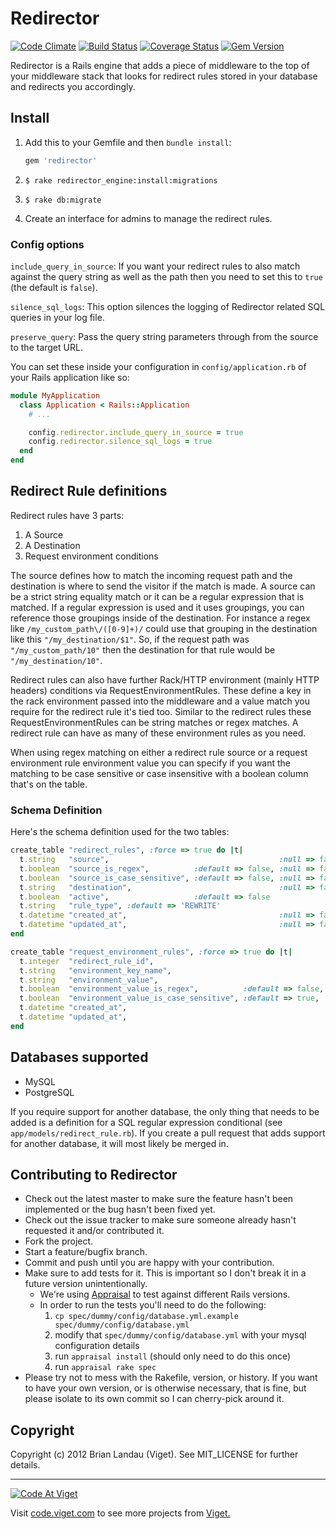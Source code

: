 # Redirector

[![Code Climate](https://codeclimate.com/github/vigetlabs/redirector.png)](https://codeclimate.com/github/vigetlabs/redirector) [![Build Status](https://travis-ci.org/vigetlabs/redirector.png?branch=master)](https://travis-ci.org/vigetlabs/redirector) [![Coverage Status](https://coveralls.io/repos/vigetlabs/redirector/badge.png?branch=master)](https://coveralls.io/r/vigetlabs/redirector?branch=master) [![Gem Version](https://badge.fury.io/rb/redirector.png)](http://badge.fury.io/rb/redirector)


Redirector is a Rails engine that adds a piece of middleware to the top of your middleware stack that looks for redirect rules stored in your database and redirects you accordingly.

## Install

1. Add this to your Gemfile and then `bundle install`:

    ```ruby  
    gem 'redirector'
    ```

2. `$ rake redirector_engine:install:migrations`
3. `$ rake db:migrate`
4. Create an interface for admins to manage the redirect rules.


### Config options

`include_query_in_source`: If you want your redirect rules to also match against the query string as well as the path then you need to set this to `true` (the default is `false`).

`silence_sql_logs`: This option silences the logging of Redirector related SQL queries in your log file.

`preserve_query`: Pass the query string parameters through from the source to the target URL.

You can set these inside your configuration in `config/application.rb` of your Rails application like so:

```ruby
module MyApplication
  class Application < Rails::Application
    # ...

    config.redirector.include_query_in_source = true
    config.redirector.silence_sql_logs = true
  end
end
```

## Redirect Rule definitions

Redirect rules have 3 parts:

1. A Source
2. A Destination
3. Request environment conditions

The source defines how to match the incoming request path and the destination is where to send the visitor if the match is made. A source can be a strict string equality match or it can be a regular expression that is matched. If a regular expression is used and it uses groupings, you can reference those groupings inside of the destination. For instance a regex like `/my_custom_path\/([0-9]+)/` could use that grouping in the destination like this `"/my_destination/$1"`. So, if the request path was `"/my_custom_path/10"` then the destination for that rule would be `"/my_destination/10"`.

Redirect rules can also have further Rack/HTTP environment (mainly HTTP headers) conditions via RequestEnvironmentRules. These define a key in the rack environment passed into the middleware and a value match you require for the redirect rule it's tied too. Similar to the redirect rules these RequestEnvironmentRules can be string matches or regex matches. A redirect rule can have as many of these environment rules as you need.

When using regex matching on either a redirect rule source or a request environment rule environment value you can specify if you want the matching to be case sensitive or case insensitive with a boolean column that's on the table.

### Schema Definition

Here's the schema definition used for the two tables:

```ruby
create_table "redirect_rules", :force => true do |t|
  t.string   "source",                                      :null => false # Matched against the request path
  t.boolean  "source_is_regex",          :default => false, :null => false # Is the source a regular expression or not
  t.boolean  "source_is_case_sensitive", :default => false, :null => false # Is the source regex cas sensitive or not
  t.string   "destination",                                 :null => false
  t.boolean  "active",                   :default => false                 # Should this rule be applied or not
  t.string   "rule_type", :default => 'REWRITE'                            # REWRITE: source will show and not be changed. / REDIRECT: url will be changed to destination. 
  t.datetime "created_at",                                  :null => false
  t.datetime "updated_at",                                  :null => false
end

create_table "request_environment_rules", :force => true do |t|
  t.integer  "redirect_rule_id",                                       :null => false
  t.string   "environment_key_name",                                   :null => false # Name of the enviornment key (e.g. "QUERY_STRING", "HTTP_HOST")
  t.string   "environment_value",                                      :null => false # What to match the value of the specified environment attribute against
  t.boolean  "environment_value_is_regex",          :default => false, :null => false # Is the value match a regex or not
  t.boolean  "environment_value_is_case_sensitive", :default => true,  :null => false # is the value regex case sensitive or not
  t.datetime "created_at",                                             :null => false
  t.datetime "updated_at",                                             :null => false
end
```

## Databases supported

* MySQL
* PostgreSQL

If you require support for another database, the only thing that needs to be added is a definition for a SQL regular expression conditional (see `app/models/redirect_rule.rb`). If you create a pull request that adds support for another database, it will most likely be merged in.

## Contributing to Redirector

* Check out the latest master to make sure the feature hasn't been implemented or the bug hasn't been fixed yet.
* Check out the issue tracker to make sure someone already hasn't requested it and/or contributed it.
* Fork the project.
* Start a feature/bugfix branch.
* Commit and push until you are happy with your contribution.
* Make sure to add tests for it. This is important so I don't break it in a future version unintentionally.
  * We're using [Appraisal](https://github.com/thoughtbot/appraisal) to test against different Rails versions.
  * In order to run the tests you'll need to do the following:
    1. `cp spec/dummy/config/database.yml.example spec/dummy/config/database.yml`
    2. modify that `spec/dummy/config/database.yml` with your mysql configuration details
    3. run `appraisal install` (should only need to do this once)
    4. run `appraisal rake spec`
* Please try not to mess with the Rakefile, version, or history. If you want to have your own version, or is otherwise necessary, that is fine, but please isolate to its own commit so I can cherry-pick around it.

## Copyright

Copyright (c) 2012 Brian Landau (Viget). See MIT_LICENSE for further details.

***

<a href="http://code.viget.com">
  <img src="http://code.viget.com/github-banner.png" alt="Code At Viget">
</a>

Visit [code.viget.com](http://code.viget.com) to see more projects from [Viget.](https://viget.com)

